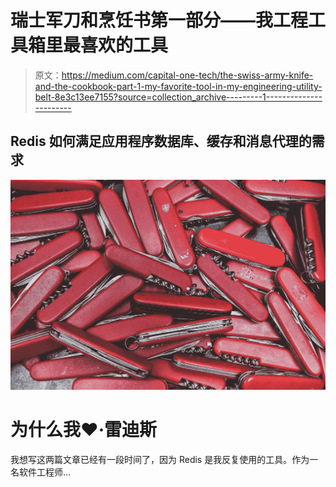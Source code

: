 # 瑞士军刀和烹饪书第一部分——我工程工具箱里最喜欢的工具

> 原文：<https://medium.com/capital-one-tech/the-swiss-army-knife-and-the-cookbook-part-1-my-favorite-tool-in-my-engineering-utility-belt-8e3c13ee7155?source=collection_archive---------1----------------------->

## Redis 如何满足应用程序数据库、缓存和消息代理的需求

![](img/fa42a5f03251569d0b5ce87977db58c5.png)

# 为什么我❤️·雷迪斯

我想写这两篇文章已经有一段时间了，因为 Redis 是我反复使用的工具。作为一名软件工程师…